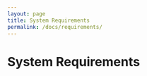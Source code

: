 ```yaml
---
layout: page
title: System Requirements
permalink: /docs/requirements/
---
```


System Requirements
==========================